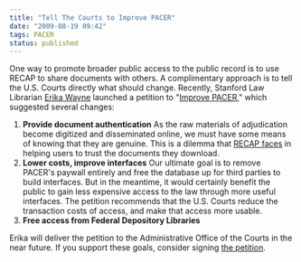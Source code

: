 ```yaml
---
title: "Tell The Courts to Improve PACER"
date: "2009-08-19 09:42"
tags: PACER
status: published
---
```


One way to promote broader public access to the public record is to use
RECAP to share documents with others. A complimentary approach is to
tell the U.S. Courts directly what should change. Recently, Stanford Law
Librarian [Erika
Wayne](http://www.law.stanford.edu/directory/profile/111/Erika%20V.%20Wayne/)
launched a petition to "[Improve
PACER](http://www.thepetitionsite.com/1/improve-PACER)," which suggested
several changes:

1.  **Provide document authentication**
   As the raw materials of adjudication become digitized and
    disseminated online, we must have some means of knowing that they
    are genuine. This is a dilemma that [RECAP
    faces](/recap/faq/#how-do-i-know-that-the-documents-provided-by-recap-are-genuine) in helping
    users to trust the documents they download.
2.  **Lower costs, improve interfaces**
   Our ultimate goal is to remove PACER's paywall entirely and free the
    database up for third parties to build interfaces. But in the
    meantime, it would certainly benefit the public to gain less
    expensive access to the law through more useful interfaces. The
    petition recommends that the U.S. Courts reduce the transaction
    costs of access, and make that access more usable.
3.  **Free access from Federal Depository Libraries**

Erika will deliver the petition to the Administrative Office of the
Courts in the near future. If you support these goals, consider signing
[the petition](http://www.thepetitionsite.com/1/improve-PACER).
